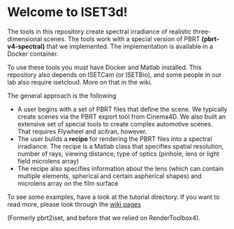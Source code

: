 # Welcome to ISET3d!

The tools in this repository create spectral irradiance of realistic three-dimensional scenes. The tools work with a special version of PBRT **(pbrt-v4-spectral)** that we implemented.  The implementation is available in a Docker container.

To use these tools you must have Docker and Matlab installed. This repository also depends on ISETCam (or ISETBio), and some people in our lab also require isetcloud.  More on that in the wiki.

The general approach is the following

* A user begins with a set of PBRT files that define the scene.  We typically create scenes via the PBRT export tool from Cinema4D.  We also built an extensive set of special tools to create complex automotive scenes.  That requires Flywheel and scitran, however.
* The user  builds a **recipe** for rendering the PBRT files into a spectral irradiance.  The recipe is a Matlab class that specifies spatial resolution, number of rays, viewing distance, type of optics (pinhole, lens or light field microlens array)
* The recipe also specifies information about the lens (which can contain multiple elements, spherical and certain aspherical shapes) and microlens array on the film surface

To see some examples, have a look at the tutorial directory.  If you want to read more, please look through the [wiki pages](https://github.com/ISET/iset3d/wiki)

(Formerly pbrt2iset, and before that we relied on RenderToolbox4).
